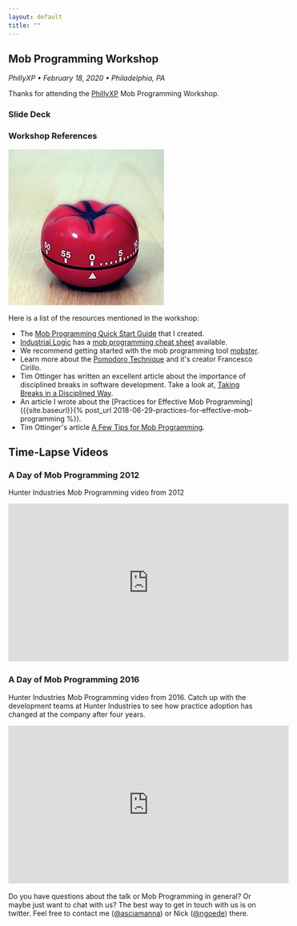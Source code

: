 ```yaml
---
layout: default
title: ""
---
```

## Mob Programming Workshop 
_PhillyXP &bull; February 18, 2020 &bull; Philadelphia, PA_

Thanks for attending the [PhillyXP](https://www.meetup.com/PhillyXP/) Mob Programming Workshop.

### Slide Deck
<script async class="speakerdeck-embed" data-id="4c0c4260223a45bc872f2b1faced2a09" data-ratio="1.77777777777778" src="//speakerdeck.com/assets/embed.js"></script>

### Workshop References

<img src="/img/pomodoro.jpg" alt="Pomodoro Timer" class="img-responsive" />

Here is a list of the resources mentioned in the workshop: 

* The [Mob Programming Quick Start Guide]() that I created. 
* [Industrial Logic](https://www.industriallogic.com) has a [mob programming cheat sheet](https://docs.google.com/document/d/1Ve5LVAJvGqJbUZR6C2o3ZNvFPKpuJ6sfIwxlpgKpKCk/) available. 
* We recommend getting started with the mob programming tool [mobster](http://mobster.cc/).
* Learn more about the [Pomodoro Technique](https://francescocirillo.com/pages/pomodoro-technique) and it's creator Francesco Cirillo. 
* Tim Ottinger has written an excellent article about the importance of disciplined breaks in software development. Take a look at, [Taking Breaks in a Disciplined Way](http://agileotter.blogspot.com/2017/11/taking-breaks-in-disciplined-way.html).
* An article I wrote about the [Practices for Effective Mob Programming]({{site.baseurl}}{% post_url 2018-06-29-practices-for-effective-mob-programming %}).
* Tim Ottinger's article [A Few Tips for Mob Programming](https://www.industriallogic.com/blog/a-few-tips-for-mob-programming/).

## Time-Lapse Videos
### A Day of Mob Programming 2012

Hunter Industries Mob Programming video from 2012

<iframe width="560" height="315" src="https://www.youtube.com/embed/p_pvslS4gEI?rel=0" frameborder="0" allow="autoplay; encrypted-media" allowfullscreen></iframe>
<br/>

### A Day of Mob Programming 2016
Hunter Industries Mob Programming video from 2016. Catch up with the development teams at Hunter Industries to see how practice adoption has changed at the company after four years.
<iframe width="560" height="315" src="https://www.youtube.com/embed/dVqUcNKVbYg?rel=0" frameborder="0" allow="autoplay; encrypted-media" allowfullscreen></iframe>
<br/>

Do you have questions about the talk or Mob Programming in general? Or maybe just want to chat with us? The best way to get in touch with us is on twitter. Feel free to contact me ([@asciamanna](https://www.twitter.com/asciamanna)) or Nick ([@ngoede](https://www.twitter.com/ngoede)) there. 

